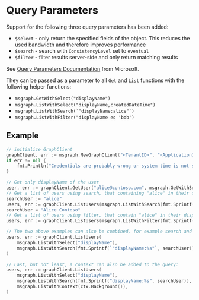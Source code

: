 # Query Parameters

Support for the following three query parameters has been added:

* `$select` - only return the specified fields of the object. This reduces the used bandwidth and therefore improves performance
* `$search` - search with `ConsistencyLevel` set to `eventual`
* `$filter` - filter results server-side and only return matching results

See [Query Parameters Documentation](https://docs.microsoft.com/en-us/graph/query-parameters) from Microsoft.

They can be passed as a parameter to all `Get` and `List` functions with the following helper functions:

* `msgraph.GetWithSelect("displayName")`
* `msgraph.ListWithSelect("displayName,createdDateTime")`
* ``msgraph.ListWithSearch(`"displayName:alice"`)``
* `msgraph.ListWithFilter("displayName eq 'bob')`

## Example

````go
// initialize GraphClient
graphClient, err := msgraph.NewGraphClient("<TenantID>", "<ApplicationID>", "<ClientSecret>")
if err != nil {
    fmt.Println("Credentials are probably wrong or system time is not synced: ", err)
}

// Get only displayName of the user
user, err := graphClient.GetUser("alice@contoso.com", msgraph.GetWithSelect("displayName"))
// Get a list of users using search, that containing "alice" in their displayName:
searchUser := "alice"
users, err := graphClient.ListUsers(msgraph.ListWithSearch(fmt.Sprintf(`"displayName:%s"`, searchUser)))
searchUser = "Alice Contoso"
// Get a list of users using filter, that contain "alice" in their displayName:
users, err := graphClient.ListUsers(msgraph.ListWithFilter(fmt.Sprintf("displayName eq '%s'", searchUser)))

// The two above examples can also be combined, for example search and select:
users, err := graphClient.ListUsers(
	msgraph.ListWithSelect("displayName"),
	msgraph.ListWithSearch(fmt.Sprintf(`"displayName:%s"`, searchUser)),
)

// Last, but not least, a context can also be added to the query:
users, err := graphClient.ListUsers(
	msgraph.ListWithSelect("displayName"),
	msgraph.ListWithSearch(fmt.Sprintf("displayName:%s", searchUser)),
	msgraph.ListWithContext(ctx.Background()),
)
